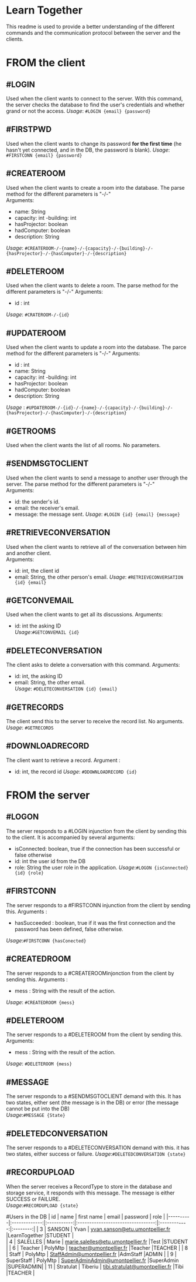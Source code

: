 # Learn Together

This readme is used to provide a better understanding of the different commands and the communication protocol between the server and the clients.


# FROM the client

## #LOGIN
Used when the client wants to connect to the server. With this command, the server checks the database to find the user's credentials and whether grand or not the access.
*Usage*: `#LOGIN {email} {password}`

## #FIRSTPWD
Used when the client wants to change its password **for the first time** (he hasn't yet connected, and in the DB, the password is blank).
*Usage*: `#FIRSTCONN {email} {password}`

## #CREATEROOM
Used when the client wants to create a room into the database. The parse method for the different parameters is "-/-"  
Arguments:
- name: String
- capacity: int
-building: int
- hasProjector: boolean
- hadComputer: boolean
- description: String

*Usage*: `#CREATEROOM-/-{name}-/-{capacity}-/-{building}-/-{hasProjector}-/-{hasComputer}-/-{description}`

## #DELETEROOM
Used when the client wants to delete a room. The parse method for the different parameters is "-/-"
Arguments:
- id : int

*Usage*: `#CRATEROOM-/-{id}`

## #UPDATEROOM
Used when the client wants to update a room into the database. The parce method for the different parameters is "-/-"
Arguments:
- id : int
- name: String
- capacity: int
-building: int
- hasProjector: boolean
- hadComputer: boolean
- description: String

*Usage* : `#UPDATEROOM-/-{id}-/-{name}-/-{capacity}-/-{building}-/-{hasProjector}-/-{hasComputer}-/-{description}`

## #GETROOMS
Used when the client wants the list of all rooms.
No parameters.

## #SENDMSGTOCLIENT
Used when the client wants to send a message to another user through the server. The parse method for the different parameters is "-/-"  
Arguments:
- id: the sender's id.
- email: the receiver's email. 
- message: the message sent.
 *Usage*: `#LOGIN {id} {email} {message}`
 
 ## #RETRIEVECONVERSATION
 Used when the client wants to retrieve all of the conversation between him and another client.  
 Arguments:
 - id: int, the client id
 - email: String, the other person's email.
 *Usage*: `#RETRIEVECONVERSATION {id} {email}`
 
 ## #GETCONVEMAIL
 Used when the client wants to get all its discussions.
 Arguments:
 - id: int the asking ID  
 *Usage*:`#GETCONVEMAIL {id}`
 
 ## #DELETECONVERSATION
 The client asks to delete a conversation with this command.
 Arguments: 
 - id: int, the asking ID
 - email: String, the other email.  
 *Usage*: `#DELETECONVERSATION {id} {email}`

 ## #GETRECORDS
 The client send this to the server to receive the record list.
 No arguments.
 *Usage*: `#GETRECORDS`

 ## #DOWNLOADRECORD
 The client want to retrieve a record.
 Argument :
   - id: int, the record id
   *Usage*: `#DDOWNLOADRECORD {id}`


# FROM the server


## \#LOGON 

The server responds to a #LOGIN injunction from the client by sending this to the client. It is accompanied by several arguments:

 - isConnected: boolean, true if the connection has been successful or false otherwise
 - id: int the user id from the DB
 - role: String the user role in the application.
*Usage*:`#LOGON {isConnected} {id} {role}`

## \#FIRSTCONN
The server responds to a #FIRSTCONN injunction from the client by sending this.
Arguments :
- hasSucceeded : boolean, true if it was the first connection and the password has been defined, false otherwise.

*Usage*:`#FIRSTCONN {hasConected}`

## \#CREATEDROOM
The server responds to a #CREATEROOMinjonction from the client by sending this.
Arguments :
- mess : String with the result of the action.

*Usage*: `#CREATEDROOM {mess}`

 ## #DELETEROOM
 The server responds to a #DELETEROOM from the client by sending this.
 Arguments:
 - mess : String with the result of the action.

 *Usage*:  `#DELETEROOM {mess}`

## \#MESSAGE
The server responds to a #SENDMSGTOCLIENT demand with this. It has two states, either sent (the message is in the DB) or error (the message cannot be put into the DB)  
*Usage*:`#MESSAGE {State}`

## \#DELETEDCONVERSATION
The server responds to a #DELETECONVERSATION demand with this. it has two states, either success or failure.
*Usage*:`#DELETEDCONVERSATION {state}`

## #RECORDUPLOAD
When the server receives a RecordType to store in the database and storage service, it responds with this message. The message is either SUCCESS or FAILURE.  
*Usage*:`#RECORDUPLOAD {state}`

#Users in the DB
| id       |      name     |  first name |           email                   |   password   | role     |
|----------|:-------------:|:-----------:|:---------------------------------:|:------------:|:--------:|
| 3        |  SANSON       | Yvan       | yvan.sanson@etu.umontpellier.fr    |LearnTogether |STUDENT   |      
| 4        |    SALELLES   |   Marie    | marie.salelles@etu.umontpellier.fr |Test          |STUDENT   |
| 6        | Teacher       |    PolyMtp | teacher@umontpellier.fr            |Teacher       |TEACHER   |
| 8        | Staff         | PolyMtp    | StaffAdmin@umontpellier.fr         |AdmStaff      |ADMIN     |
| 9        | SuperStaff    | PolyMtp    | SuperAdminAdmin@umontpellier.fr    |SuperAdmin    |SUPERADMIN|
| 11       | Stratulat     | Tiberiu    | tibi.stratulat@umontpellier.fr     |Tibi          |TEACHER   |
    